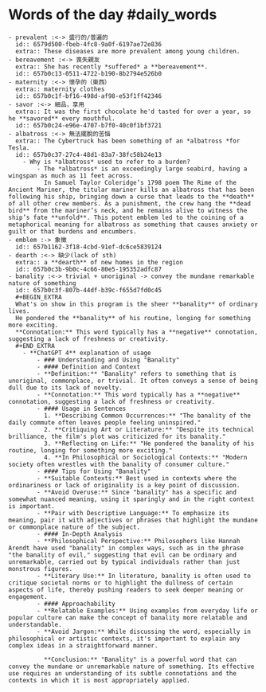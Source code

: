 # Words of the day #daily_words
	- prevalent :<-> 盛行的/普遍的
	  id:: 6579d500-fbeb-4fc8-9a0f-6197ae72e836
	  extra:: These diseases are more prevalent among young children.
	- bereavement :<-> 喪失親友
	  extra:: She has recently *suffered* a **bereavement**.
	  id:: 657b0c13-0511-4722-b190-8b2794e526b0
	- maternity :<-> 懷孕的（東西） 
	  extra:: maternity clothes
	  id:: 657b0c1f-bf16-498d-af98-e53f1ff42346
	- savor :<-> 細品，享用
	  extra:: It was the first chocolate he'd tasted for over a year, so he **savored** every mouthful.
	  id:: 657b0c24-e96e-4707-b7f0-40c0f1bf3721
	- albatross :<-> 無法擺脫的苦惱
	  extra:: The Cybertruck has been something of an *albatross *for Tesla.
	  id:: 657b0c37-27c4-48d1-83a7-38fc58b24e13
		- Why is *albatross* used to refer to a burden?
			- The *albatross* is an exceedingly large seabird, having a wingspan as much as 11 feet across.
			  In Samuel Taylor Coleridge’s 1798 poem The Rime of the Ancient Mariner, the titular mariner kills an albatross that has been following his ship, bringing down a curse that leads to the **death** of all other crew members. As a punishment, the crew hang the **dead bird** from the mariner’s neck, and he remains alive to witness the ship’s fate **unfold**. This potent emblem led to the coining of a metaphorical meaning for albatross as something that causes anxiety or guilt or that burdens and encumbers.
	- emblem :-> 象徵
	  id:: 657b1162-3f18-4cbd-91ef-dc6ce5839124
	- dearth :<-> 缺少(lack of sth)
	  extra:: a **dearth** of new homes in the region
	  id:: 657b0c3b-9b0c-4c66-80e5-195352adfc87
	- banality :<-> trivial + unoriginal -> convey the mundane remarkable nature of something
	  id:: 657b0c3f-807b-44df-b39c-f655d7fd0c45
	  #+BEGIN_EXTRA
	  What's on show in this program is the sheer **banality** of ordinary lives.
	  He pondered the **banality** of his routine, longing for something more exciting.
	  **Connotation:** This word typically has a **negative** connotation, suggesting a lack of freshness or creativity.
	  #+END_EXTRA
		- **ChatGPT 4** explanation of usage
			- ### Understanding and Using "Banality"
			- #### Definition and Context
			- **Definition:** "Banality" refers to something that is unoriginal, commonplace, or trivial. It often conveys a sense of being dull due to its lack of novelty.
			- **Connotation:** This word typically has a **negative** connotation, suggesting a lack of freshness or creativity.
			- #### Usage in Sentences
			  1. **Describing Common Occurrences:** "The banality of the daily commute often leaves people feeling uninspired."
			  2. **Critiquing Art or Literature:** "Despite its technical brilliance, the film's plot was criticized for its banality."
			  3. **Reflecting on Life:** "He pondered the banality of his routine, longing for something more exciting."
			  4. **In Philosophical or Sociological Contexts:** "Modern society often wrestles with the banality of consumer culture."
			- #### Tips for Using "Banality"
			- **Suitable Contexts:** Best used in contexts where the ordinariness or lack of originality is a key point of discussion.
			- **Avoid Overuse:** Since "banality" has a specific and somewhat nuanced meaning, using it sparingly and in the right context is important.
			- **Pair with Descriptive Language:** To emphasize its meaning, pair it with adjectives or phrases that highlight the mundane or commonplace nature of the subject.
			- #### In-Depth Analysis
			- **Philosophical Perspective:** Philosophers like Hannah Arendt have used "banality" in complex ways, such as in the phrase "the banality of evil," suggesting that evil can be ordinary and unremarkable, carried out by typical individuals rather than just monstrous figures.
			- **Literary Use:** In literature, banality is often used to critique societal norms or to highlight the dullness of certain aspects of life, thereby pushing readers to seek deeper meaning or engagement.
			- #### Approachability
			- **Relatable Examples:** Using examples from everyday life or popular culture can make the concept of banality more relatable and understandable.
			- **Avoid Jargon:** While discussing the word, especially in philosophical or artistic contexts, it's important to explain any complex ideas in a straightforward manner.
			  
			  **Conclusion:** "Banality" is a powerful word that can convey the mundane or unremarkable nature of something. Its effective use requires an understanding of its subtle connotations and the contexts in which it is most appropriately applied.